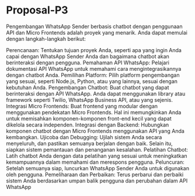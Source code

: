 # Proposal-P3
Pengembangan WhatsApp Sender berbasis chatbot dengan penggunaan API dan Micro Frontends adalah proyek yang menarik. Anda dapat memulai dengan langkah-langkah berikut:

Perencanaan: Tentukan tujuan proyek Anda, seperti apa yang ingin Anda capai dengan WhatsApp Sender Anda dan bagaimana chatbot akan berinteraksi dengan pengguna.
Pemahaman API WhatsApp: Pelajari dokumentasi API WhatsApp untuk memahami cara mengintegrasikannya dengan chatbot Anda.
Pemilihan Platform: Pilih platform pengembangan yang sesuai, seperti Node.js, Python, atau yang lainnya, sesuai dengan kebutuhan Anda.
Pengembangan Chatbot: Buat chatbot yang dapat berinteraksi dengan API WhatsApp. Anda dapat menggunakan library atau framework seperti Twilio, WhatsApp Business API, atau yang sejenis.
Integrasi Micro Frontends: Buat frontend yang modular dengan menggunakan pendekatan Micro Frontends. Hal ini memungkinkan Anda untuk memisahkan komponen-komponen front-end kecil yang dapat dikelola secara independen.
Integrasi dengan Backend: Hubungkan komponen chatbot dengan Micro Frontends menggunakan API yang Anda kembangkan.
Ujicoba dan Debugging: Ujilah sistem Anda secara menyeluruh, dan pastikan semuanya berjalan dengan baik. Selain itu, siapkan sistem pemantauan dan penanganan kesalahan.
Pelatihan Chatbot: Latih chatbot Anda dengan data pelatihan yang sesuai untuk meningkatkan kemampuannya dalam memahami dan merespons pengguna.
Peluncuran: Setelah semuanya siap, luncurkan WhatsApp Sender Anda untuk digunakan oleh pengguna.
Pemeliharaan dan Perbaikan: Terus perbarui dan perbaiki sistem Anda berdasarkan umpan balik pengguna dan perubahan dalam API WhatsApp
